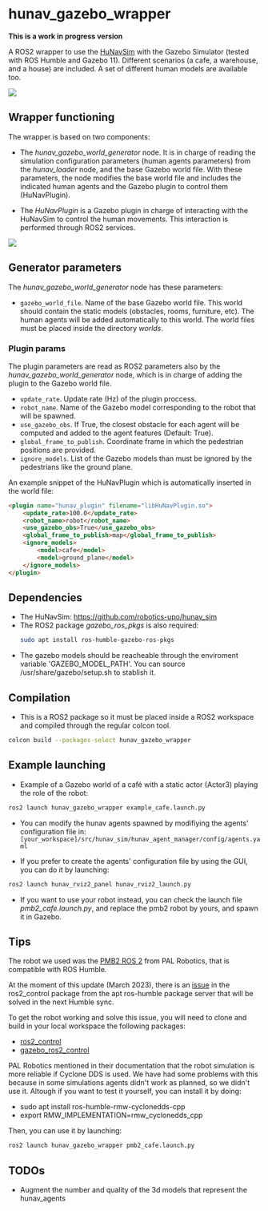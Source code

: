 # hunav_gazebo_wrapper

**This is a work in progress version**

A ROS2 wrapper to use the [HuNavSim](https://github.com/robotics-upo/hunav_sim) with the Gazebo Simulator (tested with ROS Humble and Gazebo 11). 
Different scenarios (a cafe, a warehouse, and a house) are included. A set of different human models are available too.

![](https://github.com/robotics-upo/hunav_gazebo_wrapper/blob/master/media/images/threateningscared.png)


## Wrapper functioning

The wrapper is based on two components:

* The *hunav_gazebo_world_generator* node. It is in charge of reading the simulation configuration parameters (human agents parameters) from the *hunav_loader* node, and the base Gazebo world file. With these parameters, the node modifies the base world file and includes the indicated human agents and the Gazebo plugin to control them (HuNavPlugin).

* The *HuNavPlugin* is a Gazebo plugin in charge of interacting with the HuNavSim to control the human movements. This interaction is performed through ROS2 services. 

![](https://github.com/robotics-upo/hunav_gazebo_wrapper/blob/master/media/images/hunav_gazebo_wrapper.png)

## Generator parameters

The *hunav_gazebo_world_generator* node has these parameters:

*  ```gazebo_world_file```. Name of the base Gazebo world file. This world should contain the static models (obstacles, rooms, furniture, etc). The human agents will be added automatically to this world. The world files must be placed inside the directory *worlds*.  
 

### Plugin params

The plugin parameters are read as ROS2 parameters also by the *hunav_gazebo_world_generator* node, which is in charge of adding the plugin to the Gazebo world file.

*  ```update_rate```. Update rate (Hz) of the plugin proccess.
*  ```robot_name```. Name of the Gazebo model corresponding to the robot that will be spawned.
*  ```use_gazebo_obs```. If True, the closest obstacle for each agent will be computed and added to the agent features (Default: True).
* ```global_frame_to_publish```. Coordinate frame in which the pedestrian positions are provided.
* ```ignore_models```. List of the Gazebo models than must be ignored by the pedestrians like the ground plane.

An example snippet of the HuNavPlugin which is automatically inserted in the world file:

```html
<plugin name="hunav_plugin" filename="libHuNavPlugin.so">
    <update_rate>100.0</update_rate>
    <robot_name>robot</robot_name>
    <use_gazebo_obs>True</use_gazebo_obs>
    <global_frame_to_publish>map</global_frame_to_publish>
    <ignore_models>
    	<model>cafe</model>
        <model>ground_plane</model>
    </ignore_models>
</plugin>
```

## Dependencies

* The HuNavSim: https://github.com/robotics-upo/hunav_sim
* The ROS2 package *gazebo_ros_pkgs* is also required: 
  ```sh 
  sudo apt install ros-humble-gazebo-ros-pkgs 
  ```
* The gazebo models should be reacheable through the enviroment variable 'GAZEBO_MODEL_PATH'. You can source /usr/share/gazebo/setup.sh to stablish it.  

## Compilation

* This is a ROS2 package so it must be placed inside a ROS2 workspace and compiled through the regular colcon tool. 
```sh
colcon build --packages-select hunav_gazebo_wrapper
```

## Example launching

* Example of a Gazebo world of a café with a static actor (Actor3) playing the role of the robot:
```sh
ros2 launch hunav_gazebo_wrapper example_cafe.launch.py
```
* You can modify the hunav agents spawned by modifiying the agents' configuration file in:
  ```[your_workspace]/src/hunav_sim/hunav_agent_manager/config/agents.yaml```
     
* If you prefer to create the agents' configuration file by using the GUI, you can do it by launching:
```sh
ros2 launch hunav_rviz2_panel hunav_rviz2_launch.py
```

* If you want to use your robot instead, you can check the launch file *pmb2_cafe.launch.py*, and replace the pmb2 robot by yours, and spawn it in Gazebo.

## Tips

The robot we used was the [PMB2 ROS 2](https://github.com/pal-robotics/pmb2_simulation/tree/humble-devel) from PAL Robotics, that is compatible with ROS Humble. 

At the moment of this update (March 2023), there is an [issue](https://github.com/ros-controls/ros2_control/pull/957) in the ros2_control package from the apt ros-humble package server that will be solved in the next Humble sync.

To get the robot working and solve this issue, you will need to clone and build in your local workspace the following packages:
  * [ros2_control](https://github.com/ros-controls/ros2_control/tree/humble)
  * [gazebo_ros2_control](https://github.com/ros-controls/gazebo_ros2_control/tree/humble)

PAL Robotics mentioned in their documentation that the robot simulation is more reliable if Cyclone DDS is used. We have had some problems with this because in some simulations agents didn't work as planned, so we didn't use it. Altough if you want to test it yourself, you can install it by doing:
  * sudo apt install ros-humble-rmw-cyclonedds-cpp
  * export RMW_IMPLEMENTATION=rmw_cyclonedds_cpp
  
Then, you can use it by launching:
```sh
ros2 launch hunav_gazebo_wrapper pmb2_cafe.launch.py
```


## TODOs

* Augment the number and quality of the 3d models that represent the hunav_agents
